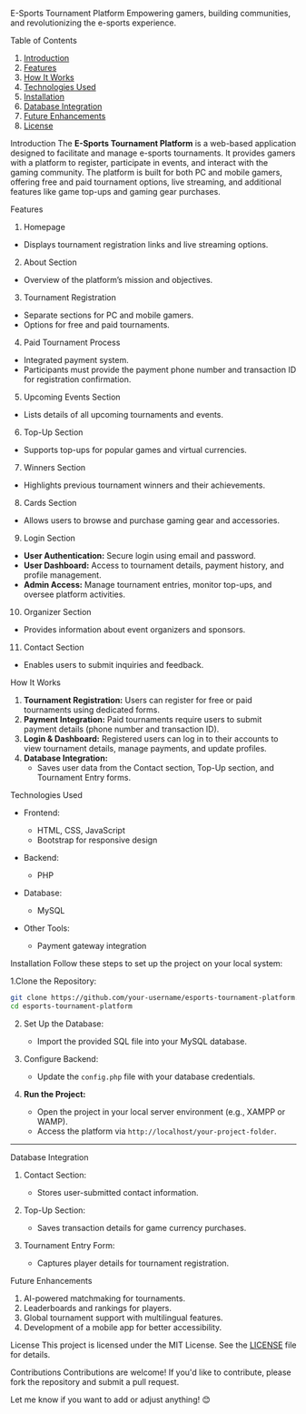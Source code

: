 
E-Sports Tournament Platform
Empowering gamers, building communities, and revolutionizing the e-sports experience.



Table of Contents
1. [Introduction](#introduction)  
2. [Features](#features)  
3. [How It Works](#how-it-works)  
4. [Technologies Used](#technologies-used)  
5. [Installation](#installation)  
6. [Database Integration](#database-integration)  
7. [Future Enhancements](#future-enhancements)  
8. [License](#license)  



Introduction
The **E-Sports Tournament Platform** is a web-based application designed to facilitate and manage e-sports tournaments. It provides gamers with a platform to register, participate in events, and interact with the gaming community. The platform is built for both PC and mobile gamers, offering free and paid tournament options, live streaming, and additional features like game top-ups and gaming gear purchases.  


Features  
1. Homepage
- Displays tournament registration links and live streaming options.  

2. About Section 
- Overview of the platform’s mission and objectives.  

3. Tournament Registration
- Separate sections for PC and mobile gamers.  
- Options for free and paid tournaments.  

4. Paid Tournament Process 
- Integrated payment system.  
- Participants must provide the payment phone number and transaction ID for registration confirmation.  

5. Upcoming Events Section
- Lists details of all upcoming tournaments and events.
  
6. Top-Up Section 
- Supports top-ups for popular games and virtual currencies.  

7. Winners Section 
- Highlights previous tournament winners and their achievements.  

8. Cards Section  
- Allows users to browse and purchase gaming gear and accessories.  

9. Login Section  
- **User Authentication:** Secure login using email and password.  
- **User Dashboard:** Access to tournament details, payment history, and profile management.  
- **Admin Access:** Manage tournament entries, monitor top-ups, and oversee platform activities.  

10. Organizer Section 
- Provides information about event organizers and sponsors.  

11. Contact Section  
- Enables users to submit inquiries and feedback.  



How It Works  
1. **Tournament Registration:** Users can register for free or paid tournaments using dedicated forms.  
2. **Payment Integration:** Paid tournaments require users to submit payment details (phone number and transaction ID).  
3. **Login & Dashboard:** Registered users can log in to their accounts to view tournament details, manage payments, and update profiles.  
4. **Database Integration:**  
   - Saves user data from the Contact section, Top-Up section, and Tournament Entry forms.  



Technologies Used 
- Frontend:  
  - HTML, CSS, JavaScript  
  - Bootstrap for responsive design  

- Backend:  
  - PHP  

- Database:  
  - MySQL  

- Other Tools: 
  - Payment gateway integration  



Installation 
Follow these steps to set up the project on your local system:  

1.Clone the Repository: 
   ```bash
   git clone https://github.com/your-username/esports-tournament-platform.git
   cd esports-tournament-platform
   ```

2. Set Up the Database: 
   - Import the provided SQL file into your MySQL database.  

3. Configure Backend: 
   - Update the `config.php` file with your database credentials.  

4. **Run the Project:**  
   - Open the project in your local server environment (e.g., XAMPP or WAMP).  
   - Access the platform via `http://localhost/your-project-folder`.  

---

Database Integration  
1. Contact Section: 
   - Stores user-submitted contact information.  

2. Top-Up Section: 
   - Saves transaction details for game currency purchases.  

3. Tournament Entry Form:  
   - Captures player details for tournament registration.  



Future Enhancements  
1. AI-powered matchmaking for tournaments.  
2. Leaderboards and rankings for players.  
3. Global tournament support with multilingual features.  
4. Development of a mobile app for better accessibility.  



License 
This project is licensed under the MIT License. See the [LICENSE](LICENSE) file for details.  



Contributions
Contributions are welcome! If you'd like to contribute, please fork the repository and submit a pull request.  


Let me know if you want to add or adjust anything! 😊
